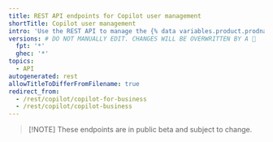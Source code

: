 ```yaml
---
title: REST API endpoints for Copilot user management
shortTitle: Copilot user management
intro: 'Use the REST API to manage the {% data variables.product.prodname_copilot_for_business %} or {% data variables.product.prodname_copilot_enterprise %} subscription for your organization.'
versions: # DO NOT MANUALLY EDIT. CHANGES WILL BE OVERWRITTEN BY A 🤖
  fpt: '*'
  ghec: '*'
topics:
  - API
autogenerated: rest
allowTitleToDifferFromFilename: true
redirect_from:
  - /rest/copilot/copilot-for-business
  - /rest/copilot/copilot-business
---
```


> [!NOTE] These endpoints are in public beta and subject to change.

<!-- Content after this section is automatically generated -->
